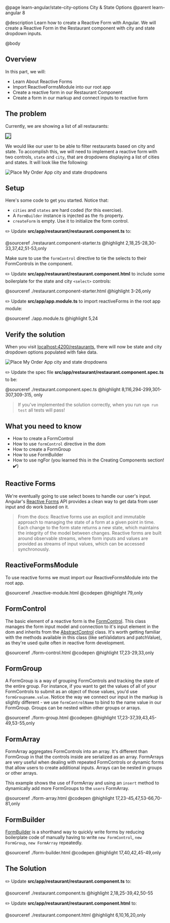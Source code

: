 @page learn-angular/state-city-options City & State Options
@parent learn-angular 8

@description Learn how to create a Reactive Form with Angular. We will create a Reactive Form in the Restaurant component with city and state dropdown inputs.

@body

## Overview

In this part, we will:

- Learn About Reactive Forms
- Import ReactiveFormsModule into our root app
- Create a reactive form in our Restaurant Component
- Create a form in our markup and connect inputs to reactive form

## The problem

Currently, we are showing a list of all restaurants:

<img src="../static/img/angular/8-state-city-options/before.png"
  style="border: solid 1px black; max-width: 320px;"/>


We would like our user to be able to filter restaurants based on city and state. To accomplish this,
we will need to implement a reactive form with two controls, `state` and `city`, that are dropdowns displaying a list of cities and states.  It will look like the following:

![Place My Order App city and state dropdowns](../static/img/angular/pmo-dropdowns.gif "Place My Order App city and state dropdowns")

## Setup

Here's some code to get you started.  Notice that:

- `cities` and `states` are hard coded (for this exercise).
- A `FormBuilder` instance is injected as the `fb` property.
- `createForm` is empty. Use it to initialize the form control.

✏️ Update __src/app/restaurant/restaurant.component.ts__ to:

@sourceref ./restaurant.component-starter.ts
@highlight 2,18,25-28,30-33,37,42,51-53,only

Make sure to use the `formControl` directive to tie the selects to
their FormControls in the component.

✏️ Update __src/app/restaurant/restaurant.component.html__ to include
some boilerplate for the state and city `<select>` controls:

@sourceref ./restaurant.component-starter.html
@highlight 3-26,only

✏️ Update __src/app/app.module.ts__ to import reactiveForms in the root app module:

@sourceref ./app.module.ts
@highlight 5,24

## Verify the solution

When you visit <a href="http://localhost:4200/restaurants" target="\_blank">localhost:4200/restaurants</a>, there will now be state and city dropdown options populated with fake data.

![Place My Order App city and state dropdowns](../static/img/angular/pmo-dropdowns.gif "Place My Order App city and state dropdowns")

✏️ Update the spec file  __src/app/restaurant/restaurant.component.spec.ts__ to be:

@sourceref ./restaurant.component.spec.ts
@highlight 8,116,294-299,301-307,309-315, only

> If you've implemented the solution correctly, when you run `npm run test` all tests will pass!


## What you need to know

- How to create a FormControl
- How to use `formControl` directive in the dom
- How to create a FormGroup
- How to use FormBuilder
- How to use ngFor (you learned this in the Creating Components section! ✔️)

## Reactive Forms

We're eventually going to use select boxes to handle our user's input. Angular's <a href="https://angular.io/guide/reactive-forms" target="\_blank">Reactive Forms</a> API provides a clean way to get data from user input and do work based on it.

> From the docs: Reactive forms use an explicit and immutable approach to managing the state of a form at a given point in time. Each change to the form state returns a new state, which maintains the integrity of the model between changes. Reactive forms are built around observable streams, where form inputs and values are provided as streams of input values, which can be accessed synchronously.

## ReactiveFormsModule

To use reactive forms we must import our ReactiveFormsModule into the root app.

@sourceref ./reactive-module.html
@codepen
@highlight 79,only

## FormControl

The basic element of a reactive form is the <a href="https://angular.io/api/forms/FormControl" target="\_blank">FormControl</a>. This class manages the form input model and connection to it's input element in the dom and inherits from the <a href="https://angular.io/api/forms/AbstractControl" target="\_blank">AbstractControl</a>
class. It's worth getting familiar with the methods available in this class (like setValidators and patchValue), as they're used quite often in reactive form development.

@sourceref ./form-control.html
@codepen
@highlight 17,23-29,33,only

## FormGroup

A FormGroup is a way of grouping FormControls and tracking the state of the entire group. For instance, if you want to get the values of all of your FormControls to submit as an object of those values, you'd use `formGroupname.value`. Notice the way we connect our input in the markup is slightly different - we use `formControlName` to bind to the name value in our FormGroup. Groups can be nested within other groups or arrays.  

@sourceref ./form-group.html
@codepen
@highlight 17,23-37,39,43,45-49,53-55,only

## FormArray

FormArray aggregates FormControls into an array. It's different than FormGroup in that the controls inside are serialized as an array. FormArrays are very useful when dealing with repeated FormControls or dynamic forms that allow users to create additional inputs. Arrays can be nested in groups or other arrays.

This example shows the use of FormArray and using an `insert` method to dynamically add more FormGroups to the `users` FormArray.

@sourceref ./form-array.html
@codepen
@highlight 17,23-45,47,53-66,70-81,only

## FormBuilder

<a href="https://angular.io/api/forms/FormBuilder" target="\_blank">FormBuilder</a> is a shorthand way to quickly write forms by reducing boilerplate code of manually having to write `new FormControl`, `new FormGroup`, `new FormArray` repeatedly.

@sourceref ./form-builder.html
@codepen
@highlight 17,40,42,45-49,only



## The Solution

✏️ Update __src/app/restaurant/restaurant.component.ts__ to:

@sourceref ./restaurant.component.ts
@highlight 2,18,25-39,42,50-55

✏️ Update __src/app/restaurant/restaurant.component.html__ to:

@sourceref ./restaurant.component.html
@highlight 6,10,16,20,only
